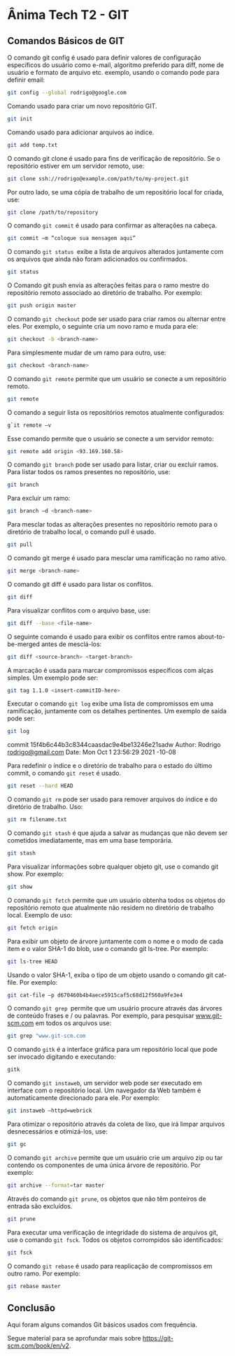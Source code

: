 <!-- @format -->

# Ânima Tech T2 - GIT

## Comandos Básicos de GIT

O comando git config  é usado para definir valores de configuração específicos do usuário como e-mail, algoritmo preferido para diff, nome de usuário e formato de arquivo etc. exemplo, usando o comando pode para definir email:


```sh
git config --global rodrigo@google.com
```

Comando usado para criar um novo repositório GIT.



```sh
git init
```

Comando usado para adicionar arquivos ao índice.

```sh
git add temp.txt
```

O comando git clone é usado para fins de verificação de repositório. Se o repositório estiver em um servidor remoto, use:

```sh
git clone ssh://rodrigo@example.com/path/to/my-project.git
```

Por outro lado, se uma cópia de trabalho de um repositório local for criada, use:

```sh
git clone /path/to/repository
```

O comando `git commit` é usado para confirmar as alterações na cabeça.

```sh
git commit –m “coloque sua mensagem aqui”
```



O comando `git status `exibe a lista de arquivos alterados juntamente com os arquivos que ainda não foram adicionados ou confirmados.

```sh
git status
```

O Comando git push envia as alterações feitas para o ramo mestre do repositório remoto associado ao diretório de trabalho. Por exemplo:

```sh
git push origin master
```

O comando `git checkout` pode ser usado para criar ramos ou alternar entre eles. Por exemplo, o seguinte cria um novo ramo e muda para ele:

```sh
git checkout -b <branch-name>
```

Para simplesmente mudar de um ramo para outro, use:

```sh
git checkout <branch-name>
```

O comando `git remote` permite que um usuário se conecte a um repositório remoto.

```sh
git remote
```



O comando a seguir lista os repositórios remotos atualmente configurados:

```sh
g`it remote –v
```

Esse comando permite que o usuário se conecte a um servidor remoto:

```sh
git remote add origin <93.169.160.58>
```

O comando `git branch` pode ser usado para listar, criar ou excluir ramos. Para listar todos os ramos presentes no repositório, use:

```sh
git branch
```

Para excluir um ramo:


```sh
git branch –d <branch-name>
```

Para mesclar todas as alterações presentes no repositório remoto para o diretório de trabalho local, o comando pull é usado.

```sh
git pull
```

O comando git merge é usado para mesclar uma ramificação no ramo ativo.

```sh
git merge <branch-name>
```

O comando git diff é usado para listar os conflitos.

```sh
git diff
```


Para visualizar conflitos com o arquivo base, use:

```sh
git diff --base <file-name>
```

O seguinte comando é usado para exibir os conflitos entre ramos about-to-be-merged antes de mesclá-los:

```sh
git diff <source-branch> <target-branch>
```

A marcação é usada para marcar compromissos específicos com alças simples. Um exemplo pode ser:

```sh
git tag 1.1.0 <insert-commitID-here>
```


Executar o comando `git log` exibe uma lista de compromissos em uma ramificação, juntamente com os detalhes pertinentes. Um exemplo de saída pode ser:

```sh
git log
```
commit 15f4b6c44b3c8344caasdac9e4be13246e21sadw
Author: Rodrigo <rodrigo@gmail.com>
Date: Mon Oct 1 23:56:29 2021 -10-08

Para redefinir o índice e o diretório de trabalho para o estado do último commit, o comando `git reset` é usado.

```sh
git reset --hard HEAD
```

O comando `git rm` pode ser usado para remover arquivos do índice e do diretório de trabalho. Uso:

```sh
git rm filename.txt
```

O comando `git stash` é que ajuda a salvar as mudanças que não devem ser cometidos imediatamente, mas em uma base temporária.

```sh
git stash
```

Para visualizar informações sobre qualquer objeto git, use o comando git show. Por exemplo:

```sh
git show
```

O comando `git fetch` permite que um usuário obtenha todos os objetos do repositório remoto que atualmente não residem no diretório de trabalho local. Exemplo de uso:

```sh
git fetch origin
```

Para exibir um objeto de árvore juntamente com o nome e o modo de cada item e o valor SHA-1 do blob, use o comando git ls-tree. Por exemplo:

```sh
git ls-tree HEAD
```

Usando o valor SHA-1, exiba o tipo de um objeto usando o comando git cat-file. Por exemplo:

```sh
git cat-file –p d670460b4b4aece5915caf5c68d12f560a9fe3e4
```

O comando `git grep `permite que um usuário procure através das árvores de conteúdo frases e / ou palavras. Por exemplo, para pesquisar www.git-scm.com em todos os arquivos use:

```sh
git grep "www.git-scm.com
```

O comando `gitk` é a interface gráfica para um repositório local que pode ser invocado digitando e executando:

```sh
gitk
```

O comando `git instaweb`, um servidor web pode ser executado em interface com o repositório local. Um navegador da Web também é automaticamente direcionado para ele. Por exemplo:

```sh
git instaweb –httpd=webrick
```

Para otimizar o repositório através da coleta de lixo, que irá limpar arquivos desnecessários e otimizá-los, use:

```sh
git gc
```


O comando `git archive` permite que um usuário crie um arquivo zip ou tar contendo os componentes de uma única árvore de repositório. Por exemplo:

```sh
git archive --format=tar master
```

Através do comando `git prune`, os objetos que não têm ponteiros de entrada são excluídos.

```sh
git prune
```

Para executar uma verificação de integridade do sistema de arquivos git, use o comando `git fsck`. Todos os objetos corrompidos são identificados:

```sh
git fsck
```

O comando `git rebase` é usado para reaplicação de compromissos em outro ramo. Por exemplo:

```sh
git rebase master
```

## Conclusão

Aqui foram alguns comandos Git básicos usados com frequência.

Segue material para se aprofundar mais sobre https://git-scm.com/book/en/v2.
